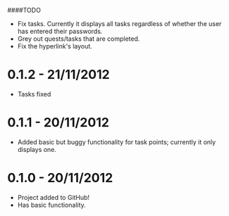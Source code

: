 ####TODO

* Fix tasks. Currently it displays all tasks regardless of whether the user has entered their passwords.
* Grey out quests/tasks that are completed.
* Fix the hyperlink's layout.

# 0.1.2 - 21/11/2012
* Tasks fixed

# 0.1.1 - 20/11/2012
* Added basic but buggy functionality for task points; currently it only displays one.

# 0.1.0 - 20/11/2012
* Project added to GitHub!
* Has basic functionality.
